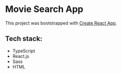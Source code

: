 # Movie Search App

This project was bootstrapped with [Create React App](https://github.com/facebook/create-react-app).

## Tech stack:
  - TypeScript
  - React.js
  - Sass
  - HTML

